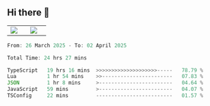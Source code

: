 ## Hi there 👋

<p align="center">
  <table align="center">
  <tr border="none">
  <td width="35%" align="center">
    <img  align="center"  src="http://github-profile-summary-cards.vercel.app/api/cards/stats?username=ricepunk&theme=github_dark" />
  </td>
    
  <td width="65%" align="center">
    <img  align="center"  src="http://github-profile-summary-cards.vercel.app/api/cards/profile-details?username=ricepunk&theme=github_dark" />
  </td>
  </tr>
  </table>
</p>

<!--START_SECTION:waka-->

```typescript
From: 26 March 2025 - To: 02 April 2025

Total Time: 24 hrs 27 mins

TypeScript   19 hrs 16 mins  >>>>>>>>>>>>>>>>>>>>-----   78.79 %
Lua          1 hr 54 mins    >>-----------------------   07.83 %
JSON         1 hr 8 mins     >------------------------   04.64 %
JavaScript   59 mins         >------------------------   04.07 %
TSConfig     22 mins         -------------------------   01.57 %
```

<!--END_SECTION:waka-->
